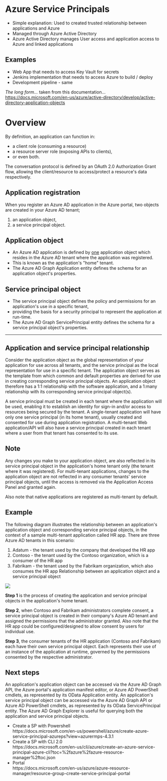 # Azure Service Principals

* Simple explanation: Used to created trusted relationship between applications and Azure
* Managed through Azure Active Directory 
* Azure Active Directory manages User access and application access to Azure and linked applications

## Examples
* Web App that needs to access Key Vault for secrets
* Jenkins implementation that needs to access Azure to build / deploy
* Development pipeline - same 

<i>The long form... </i> taken from this documentation...<br> 
https://docs.microsoft.com/en-us/azure/active-directory/develop/active-directory-application-objects


# Overview
By definition, an application can function in:
* a client role (consuming a resource)
* a resource server role (exposing APIs to clients), 
* or even both. 

The conversation protocol is defined by an OAuth 2.0 Authorization Grant flow, allowing the client/resource to access/protect a resource's data respectively. 

## Application registration

When you register an Azure AD application in the Azure portal, two objects are created in your Azure AD tenant;
1. an application object, 
2. a service principal object.

## Application object
* An Azure AD application is defined by <u>one</u> application object which resides in the Azure AD tenant where the application was registered.
* This is known as the application's "home" tenant. 
* The Azure AD Graph Application entity defines the schema for an application object's properties.

## Service principal object
* The service principal object defines the policy and permissions for an application's use in a specific tenant,
* providing the basis for a security principal to represent the application at run-time. 
* The Azure AD Graph ServicePrincipal entity defines the schema for a service principal object's properties.

<hr>

## Application and service principal relationship

Consider the application object as the global representation of your application for use across all tenants, and the service principal as the local representation for use in a specific tenant. The application object serves as the template from which common and default properties are derived for use in creating corresponding service principal objects. An application object therefore has a 1:1 relationship with the software application, and a 1:many relationship with its corresponding service principal object(s).

A service principal must be created in each tenant where the application will be used, enabling it to establish an identity for sign-in and/or access to resources being secured by the tenant. A single-tenant application will have only one service principal (in its home tenant), usually created and consented for use during application registration. A multi-tenant Web application/API will also have a service principal created in each tenant where a user from that tenant has consented to its use.

## Note
Any changes you make to your application object, are also reflected in its service principal object in the application's home tenant only (the tenant where it was registered). For multi-tenant applications, changes to the application object are not reflected in any consumer tenants' service principal objects, until the access is removed via the Application Access Panel and granted again. 

Also note that native applications are registered as multi-tenant by default.

## Example
The following diagram illustrates the relationship between an application's application object and corresponding service principal objects, in the context of a sample multi-tenant application called HR app. There are three Azure AD tenants in this scenario:

<ol>
<li> Adatum - the tenant used by the company that developed the HR app
<li> Contoso - the tenant used by the Contoso organization, which is a consumer of the HR app
<li> Fabrikam - the tenant used by the Fabrikam organization, which also consumes the HR app Relationship between an application object and a service principal object
</ol>

<img src="https://docs.microsoft.com/en-us/azure/active-directory/develop/media/active-directory-application-objects/application-objects-relationship.png" maxwidth="900">

<b>Step 1</b> is the process of creating the application and service principal objects in the application's home tenant.

<b>Step 2</b>, when Contoso and Fabrikam administrators complete consent, a service principal object is created in their company's Azure AD tenant and assigned the permissions that the administrator granted. Also note that the HR app could be configured/designed to allow consent by users for individual use.

<b>Step 3</b>, the consumer tenants of the HR application (Contoso and Fabrikam) each have their own service principal object. Each represents their use of an instance of the application at runtime, governed by the permissions consented by the respective administrator.

## Next steps

An application's application object can be accessed via the Azure AD Graph API, the Azure portal's application manifest editor, or Azure AD PowerShell cmdlets, as represented by its OData Application entity.
An application's service principal object can be accessed via the Azure AD Graph API or Azure AD PowerShell cmdlets, as represented by its OData ServicePrincipal entity.
The Azure AD Graph Explorer is useful for querying both the application and service principal objects.

<ul>
<li>Create a SP with Powershell<br>
https://docs.microsoft.com/en-us/powershell/azure/create-azure-service-principal-azureps?view=azurermps-4.3.1
<li>Create a SP with CLI 2.0</br>
https://docs.microsoft.com/en-us/cli/azure/create-an-azure-service-principal-azure-cli?toc=%2fazure%2fazure-resource-manager%2ftoc.json
<li>Portal<br>
https://docs.microsoft.com/en-us/azure/azure-resource-manager/resource-group-create-service-principal-portal
</ul>
